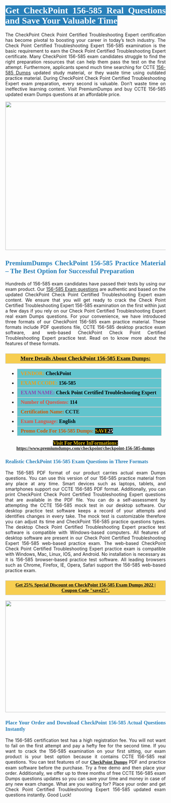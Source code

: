 <h1 style="text-align: justify;"><span style="color:#ffffff;"><span style="font-family:Georgia,serif;"><strong><span style="background-color:#2980b9;">Get CheckPoint 156-585 Real Questions and Save Your Valuable Time</span></strong></span></span></h1>

<p style="text-align: justify;">The CheckPoint Check Point Certified Troubleshooting Expert certification has become pivotal to boosting your career in today’s tech industry. The Check Point Certified Troubleshooting Expert 156-585 examination is the basic requirement to earn the Check Point Certified Troubleshooting Expert certificate. Many CheckPoint 156-585 exam candidates struggle to find the right preparation resources that can help them pass the test on the first attempt. Furthermore, applicants spend much time searching for CCTE <a href="https://www.premiumdumps.com/checkpoint/checkpoint-156-585-dumps">156-585 Dumps</a> updated study material, or they waste time using outdated practice material. During CheckPoint Check Point Certified Troubleshooting Expert exam preparation, every second is valuable. Don’t waste time on ineffective learning content. Visit PremiumDumps and buy CCTE 156-585 updated exam Dumps questions at an affordable price.</p>

<p style="text-align: center;"><a href="https://www.premiumdumps.com/checkpoint/checkpoint-156-585-dumps"><img alt="" src="https://i.imgur.com/KJGzbJ2.jpeg" style="width: 700px; height: 465px;" /></a></p>

<h2 style="text-align: justify;"><span style="color:#2980b9;"><span style="font-family:Georgia,serif;"><strong>PremiumDumps CheckPoint 156-585 Practice Material – The Best Option for Successful Preparation</strong></span></span></h2>

<p style="text-align: justify;">Hundreds of 156-585 exam candidates have passed their tests by using our exam product. Our <a href="https://www.premiumdumps.com/checkpoint/checkpoint-156-585-dumps">156-585 Exam questions</a> are authentic and based on the updated CheckPoint Check Point Certified Troubleshooting Expert exam content. We ensure that you will get ready to crack the Check Point Certified Troubleshooting Expert 156-585 examination on the first within just a few days if you rely on our Check Point Certified Troubleshooting Expert real exam Dumps questions. For your convenience, we have introduced three formats of our CheckPoint 156-585 exam practice material. These formats include PDF questions file, CCTE 156-585 desktop practice exam software, and web-based CheckPoint Check Point Certified Troubleshooting Expert practice test. Read on to know more about the features of these formats.</p>

<h3 style="background: #f7ce50; border: 1px solid rgb(204, 204, 204); padding: 5px 10px; text-align: center;"><span style="font-family:Georgia,serif;"><u><u><span style="color:#000000;"><span style="font-size:11pt"><span style="line-height:normal"><b><span style="font-size:13.0pt"><span cambria="">More Details About CheckPoint 156-585 Exam Dumps:</span></span></b></span></span></span></u></u></span></h3>

<ul>
	<li style="margin:0cm 10pt">
	<div style="background:#61c4cd; border: 1px solid rgb(204, 204, 204); padding: 5px 10px; text-align: justify;"><span style="font-family:Georgia,serif;"><span style="font-size:11pt"><span style="line-height:normal"><b><span style="font-size:12.0pt"><span new="" roman="" times=""><span style="color:#f39c12;">VENDOR:</span> <span style="color:#000000;">CheckPoint</span></span></span></b></span></span></span></div>
	</li>
	<li style="margin:0cm 10pt">
	<div style="background: #61c4cd; border: 1px solid rgb(204, 204, 204); padding: 5px 10px; text-align: justify;"><span style="font-family:Georgia,serif;"><span style="font-size:11pt"><span style="line-height:normal"><b><span style="font-size:12.0pt"><span new="" roman="" times=""><span style="color:#f39c12;">EXAM CCODE:</span> <span style="color:#000000;">156-585</span></span></span></b></span></span></span></div>
	</li>
	<li style="margin:0cm 10pt">
	<div style="background: #61c4cd; border: 1px solid rgb(204, 204, 204); padding: 5px 10px; text-align: justify;"><span style="font-family:Georgia,serif;"><span style="font-size:11pt"><span style="line-height:normal"><b><span style="font-size:12.0pt"><span new="" roman="" times=""><span style="color:#8e44ad;">EXAM NAME:</span> <span style="color:#000000;">Check Point Certified Troubleshooting Expert</span></span></span></b></span></span></span></div>
	</li>
	<li style="margin:0cm 10pt">
	<div style="background: #61c4cd; border: 1px solid rgb(204, 204, 204); padding: 5px 10px;"><span style="font-family:Georgia,serif;"><span style="font-size:11pt"><span style="line-height:normal"><b><span style="font-size:12.0pt"><span new="" roman="" times=""><span style="color:#e74c3c;">Number of Questions:</span><span style="color:#000000;"><span style="color:#f1c40f;"> </span>114</span></span></span></b></span></span></span></div>
	</li>
	<li style="margin:0cm 10pt">
	<div style="background: #61c4cd; border: 1px solid rgb(204, 204, 204); padding: 5px 10px; text-align: justify;"><span style="font-family:Georgia,serif;"><span style="font-size:11pt"><span style="line-height:normal"><b><span style="font-size:12.0pt"><span new="" roman="" times=""><span style="color:#d35400;">Certification Name:</span> CCTE</span></span></b></span></span></span></div>
	</li>
	<li style="margin:0cm 10pt">
	<div style="background: #61c4cd; border: 1px solid rgb(204, 204, 204); padding: 5px 10px; text-align: justify;"><span style="font-family:Georgia,serif;"><span style="font-size:11pt"><span style="line-height:normal"><b><span style="font-size:12.0pt"><span new="" roman="" times=""><span style="color:#e74c3c;">Exam Language:</span> <span style="color:#000000;">English</span></span></span></b></span></span></span></div>
	</li>
	<li style="margin:0cm 10pt">
	<div style="background: #61c4cd; border: 1px solid rgb(204, 204, 204); padding: 5px 10px;"><span style="font-family:Georgia,serif;"><span style="font-size:11pt"><span style="line-height:normal"><b><span style="font-size:12.0pt"><span new="" roman="" times=""><span style="color:#d35400;">Promo Code For 156-585 Dumps:</span><span style="color:#f1c40f;"> <span style="background-color:#000000;">SAVE</span></span><span style="color:#ffffff;"><span style="background-color:#000000;">25</span></span></span></span></b></span></span></span></div>
	</li>
</ul>

<p style="text-align: center;"><span style="font-family:Georgia,serif;"><strong><span style="font-size:16px;"><span style="color:#f1c40f;"><span style="background-color:#000000;">Visit For More InFormations:</span></span></span> <a href="https://www.premiumdumps.com/checkpoint/checkpoint-156-585-dumps">https://www.premiumdumps.com/checkpoint/checkpoint-156-585-dumps</a></strong></span></p>

<h3 style="text-align: justify;"><span style="color:#2980b9;"><span style="font-family:Georgia,serif;"><strong><strong><strong>Realistic CheckPoint 156-585 Exam Questions in Three Formats</strong></strong></strong></span></span></h3>

<p style="text-align: justify;">The 156-585 PDF format of our product carries actual exam Dumps questions. You can use this version of our 156-585 practice material from any place at any time. Smart devices such as laptops, tablets, and smartphones support our CCTE 156-585 PDF format. Additionally, you can print CheckPoint Check Point Certified Troubleshooting Expert questions that are available in the PDF file. You can do a self-assessment by attempting the CCTE 156-585 mock test in our desktop software. Our desktop practice test software keeps a record of your attempts and identifies changes in every take. The mock test is customizable therefore you can adjust its time and CheckPoint 156-585 practice questions types. The desktop Check Point Certified Troubleshooting Expert practice test software is compatible with Windows-based computers. All features of desktop software are present in our Check Point Certified Troubleshooting Expert 156-585 web-based practice exam. The web-based CheckPoint Check Point Certified Troubleshooting Expert practice exam is compatible with Windows, Mac, Linux, IOS, and Android. No installation is necessary as it is 156-585 browser-based practice test software. All leading browsers such as Chrome, Firefox, IE, Opera, Safari support the 156-585 web-based practice exam.</p>

<h3 style="background: rgb(247, 206, 80); border: 1px solid rgb(204, 204, 204); padding: 5px 10px; text-align: center;"><span style="font-family:Georgia,serif;"><u><span style="color:#000000;"><span style="font-size:11pt;"><span style="line-height:normal;"><b><span cambria="">Get 25% Special Discount on CheckPoint 156-585 Exam Dumps 2022 | Coupon Code "save25".</span></b></span></span></span></u></span></h3>

<p style="text-align: center;"><strong><strong><a href="https://www.premiumdumps.com/checkpoint/checkpoint-156-585-dumps"><img alt="" src="https://i.imgur.com/F18GQwv.jpeg" style="width: 700px; height: 350px;" /></a></strong></strong></p>

<h3 style="text-align: justify;"><strong><span style="color:#2980b9;"><span style="font-family:Georgia,serif;"><strong><strong><strong>Place Your Order and Download CheckPoint 156-585 Actual Questions Instantly</strong></strong></strong></span></span></strong></h3>

<p style="text-align: justify;">The 156-585 certification test has a high registration fee. You will not want to fail on the first attempt and pay a hefty fee for the second time. If you want to crack the 156-585 examination on your first sitting, our exam product is your best option because it contains CCTE 156-585 real questions. You can test features of our <span style="font-family:Georgia,serif;"><strong><a href="https://www.premiumdumps.com/checkpoint-exam-dumps">CheckPoint Dumps</a></strong></span> PDF and practice exam software before the purchase. Try a free demo and then place your order. Additionally, we offer up to three months of free CCTE 156-585 exam Dumps questions updates so you can save your time and money in case of any new exam change. What are you waiting for? Place your order and get Check Point Certified Troubleshooting Expert 156-585 updated exam questions instantly. Good Luck!</p>
